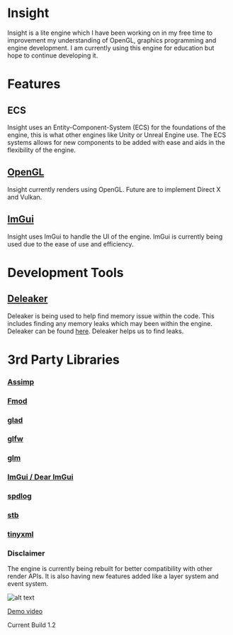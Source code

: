 # Insight
Insight is a lite engine which I have been working on in my free time to improvement my understanding of OpenGL, graphics programming and engine development. I am currently using this engine for education but hope to continue developing it.

# Features

## ECS
Insight uses an Entity-Component-System (ECS) for the foundations of the engine, this is what other engines like Unity or Unreal Engine use. The ECS systems allows for new components to be added with ease and aids in the flexibility of the engine.

## [OpenGL]( https://www.opengl.org)
Insight currently renders using OpenGL. Future are to implement Direct X and Vulkan.

## [ImGui]( https://github.com/ocornut/imgui) 
Insight uses ImGui to handle the UI of the engine. ImGui is currently being used due to the ease of use and efficiency.

# Development Tools
## [Deleaker]( https://www.deleaker.com)
Deleaker is being used to help find memory issue within the code. This includes finding any memory leaks which may been within the engine. Deleaker can be found [here](https://www.deleaker.com). Deleaker helps us to find leaks.

# 3rd Party Libraries

### [Assimp](http://www.assimp.org)
### [Fmod](https://www.fmod.com) 
### [glad](https://github.com/Dav1dde/glad)
### [glfw](https://www.glfw.org)
### [glm](https://glm.g-truc.net/0.9.9/index.html)
### [ImGui / Dear ImGui](https://github.com/ocornut/imgui)
### [spdlog](https://github.com/gabime/spdlog)
### [stb](https://github.com/nothings/stb)
### [tinyxml]( http://www.grinninglizard.com/tinyxml)

### Disclaimer 
The engine is currently being rebuilt for better compatibility with other render APIs. It is also having new features added like a layer system and event system.

![alt text](https://github.com/I-Hudson/Insight-Engine/blob/dev/demoImage.png "Demo Image")

[Demo video](https://youtu.be/mpf4T3wIzJ4)

Current Build 1.2
